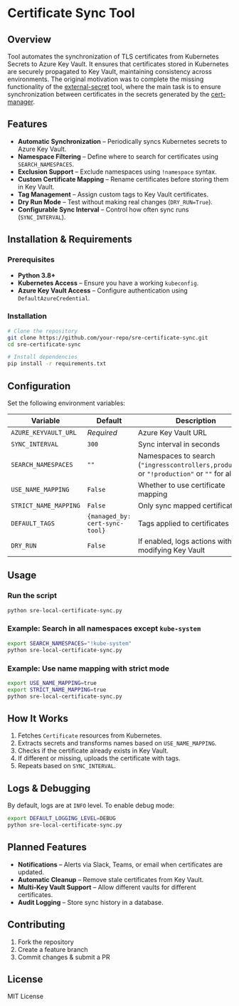 # Certificate Sync Tool

## Overview
Tool automates the synchronization of TLS certificates from Kubernetes Secrets to Azure Key Vault. It ensures that certificates stored in Kubernetes are securely propagated to Key Vault, maintaining consistency across environments.
The original motivation was to complete the missing functionality of the [external-secret](https://github.com/external-secrets/external-secrets/discussions/4199) tool, where the main task is to ensure synchronization between certificates in the secrets generated by the [cert-manager](https://github.com/cert-manager/cert-manager).

## Features
- **Automatic Synchronization** – Periodically syncs Kubernetes secrets to Azure Key Vault.
- **Namespace Filtering** – Define where to search for certificates using `SEARCH_NAMESPACES`.
- **Exclusion Support** – Exclude namespaces using `!namespace` syntax.
- **Custom Certificate Mapping** – Rename certificates before storing them in Key Vault.
- **Tag Management** – Assign custom tags to Key Vault certificates.
- **Dry Run Mode** – Test without making real changes (`DRY_RUN=True`).
- **Configurable Sync Interval** – Control how often sync runs (`SYNC_INTERVAL`).

## Installation & Requirements
### Prerequisites
- **Python 3.8+**
- **Kubernetes Access** – Ensure you have a working `kubeconfig`.
- **Azure Key Vault Access** – Configure authentication using `DefaultAzureCredential`.

### Installation
```bash
# Clone the repository
git clone https://github.com/your-repo/sre-certificate-sync.git
cd sre-certificate-sync

# Install dependencies
pip install -r requirements.txt
```

## Configuration
Set the following environment variables:

| Variable | Default | Description                                                                                 |
|----------|---------|---------------------------------------------------------------------------------------------|
| `AZURE_KEYVAULT_URL` | *Required* | Azure Key Vault URL                                                                         |
| `SYNC_INTERVAL` | `300` | Sync interval in seconds                                                                    |
| `SEARCH_NAMESPACES` | `""` | Namespaces to search (`"ingresscontrollers,production"` or `"!production"` or `""` for all) |
| `USE_NAME_MAPPING` | `False` | Whether to use certificate mapping                                                          |
| `STRICT_NAME_MAPPING` | `False` | Only sync mapped certificates                                                               |
| `DEFAULT_TAGS` | `{managed_by: cert-sync-tool}` | Tags applied to certificates                                                                |
| `DRY_RUN` | `False` | If enabled, logs actions without modifying Key Vault                                        |

## Usage
### Run the script
```bash
python sre-local-certificate-sync.py
```

### Example: Search in all namespaces except `kube-system`
```bash
export SEARCH_NAMESPACES="!kube-system"
python sre-local-certificate-sync.py
```

### Example: Use name mapping with strict mode
```bash
export USE_NAME_MAPPING=true
export STRICT_NAME_MAPPING=true
python sre-local-certificate-sync.py
```

## How It Works
1. Fetches `Certificate` resources from Kubernetes.
2. Extracts secrets and transforms names based on `USE_NAME_MAPPING`.
3. Checks if the certificate already exists in Key Vault.
4. If different or missing, uploads the certificate with tags.
5. Repeats based on `SYNC_INTERVAL`.

## Logs & Debugging
By default, logs are at `INFO` level. To enable debug mode:
```bash
export DEFAULT_LOGGING_LEVEL=DEBUG
python sre-local-certificate-sync.py
```

## Planned Features
- **Notifications** – Alerts via Slack, Teams, or email when certificates are updated.
- **Automatic Cleanup** – Remove stale certificates from Key Vault.
- **Multi-Key Vault Support** – Allow different vaults for different certificates.
- **Audit Logging** – Store sync history in a database.

## Contributing
1. Fork the repository
2. Create a feature branch
3. Commit changes & submit a PR

## License
MIT License

